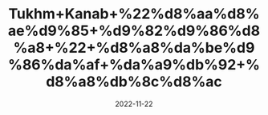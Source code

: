 ---
title: 'Tukhm+Kanab+%22%d8%aa%d8%ae%d9%85+%d9%82%d9%86%d8%a8+%22+%d8%a8%da%be%d9%86%da%af+%da%a9%db%92+%d8%a8%db%8c%d8%ac'
date: '2022-11-22' 
metatag: '' 
inventory: '0' 
draft: false 
# meta description 
shortDescripton: 'Hemp+Seeds%22++Improving+heart+and+brain+health%2c+reducing+stress%2c+and+boosting+immunity'
description: 'Seed+%d8%aa%d8%ae%d9%85++%d8%a8%db%8c%d8%ac'
longdescription: ''
tags: ''
brand: ''
subCategory: ''
unit: '10 gm-Pk'
sellCount: '0'
featured: True
# product Price
price: '20.0'
# Product Short Description
shortDescription: 'Hemp+Seeds%22++Improving+heart+and+brain+health%2c+reducing+stress%2c+and+boosting+immunity'
productID: '682069EE-0439-ED11-9968-005056B3A416'
type: 'products'
category: 'Seed+%d8%aa%d8%ae%d9%85++%d8%a8%db%8c%d8%ac' 
thumnailproduct: 'https://eraconnect.blob.core.windows.net/product-images/aminsaddiquidawakhana/0ca5d81f-723e-48eb-ad6c-4757f5f0801a.webp' 
images:
  - image: 'https://eraconnect.blob.core.windows.net/product-images/aminsaddiquidawakhana/0ca5d81f-723e-48eb-ad6c-4757f5f0801a.webp'  
Variants:
---